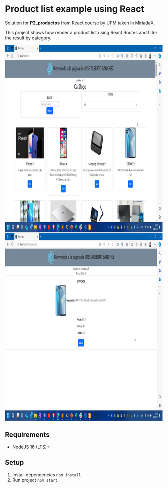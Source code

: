 # Product list example using React

Solution for **P2_productos** from React course by UPM taken in MiriadaX.

This project shows how render a product list using React Routes and filter the result by category.

<div>
    <img src="./miscapturas/captura1.png" alt="image" height="600" />
    <img src="./miscapturas/captura2.png" alt="image" height="600" />
</div>

## Requirements

- NodeJS 16 (LTS)+

## Setup

1. Install dependencies `npm install`
2. Run project `npm start`
